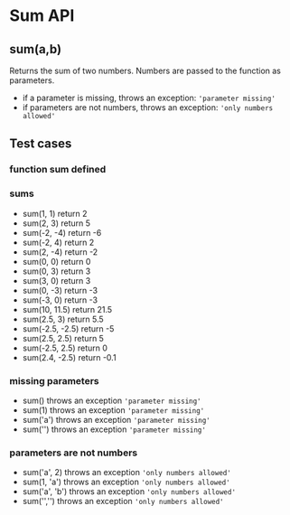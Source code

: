 # Sum API

## **sum(a,b)**

Returns the sum of two numbers. Numbers are passed to the function as parameters.

-   if a parameter is missing, throws an exception: `'parameter missing'`
-   if parameters are not numbers, throws an exception:
    `'only numbers allowed'`

## Test cases

### function sum defined

### sums

-   sum(1, 1) return 2
-   sum(2, 3) return 5
-   sum(-2, -4) return -6
-   sum(-2, 4) return 2
-   sum(2, -4) return -2
-   sum(0, 0) return 0
-   sum(0, 3) return 3
-   sum(3, 0) return 3
-   sum(0, -3) return -3
-   sum(-3, 0) return -3
-   sum(10, 11.5) return 21.5
-   sum(2.5, 3) return 5.5
-   sum(-2.5, -2.5) return -5
-   sum(2.5, 2.5) return 5
-   sum(-2.5, 2.5) return 0
-   sum(2.4, -2.5) return -0.1

### missing parameters
-   sum() throws an exception `'parameter missing'`
-   sum(1) throws an exception `'parameter missing'`
-   sum('a') throws an exception `'parameter missing'`
-   sum('') throws an exception `'parameter missing'`

### parameters are not numbers
-   sum('a', 2) throws an exception `'only numbers allowed'`
-   sum(1, 'a') throws an exception `'only numbers allowed'`
-   sum('a', 'b') throws an exception `'only numbers allowed'`
-   sum('','') throws an exception `'only numbers allowed'`